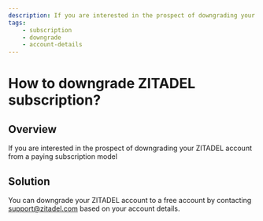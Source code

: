 ```yaml
---
description: If you are interested in the prospect of downgrading your ZITADEL account from a paying subscription model
tags:
    - subscription
    - downgrade
    - account-details
---
```


# How to downgrade ZITADEL subscription?

## Overview

If you are interested in the prospect of downgrading your ZITADEL account from a paying subscription model

## Solution

You can downgrade your ZITADEL account to a free account by contacting [support@zitadel.com](mailto:support@zitadel.com) based on your account details.
